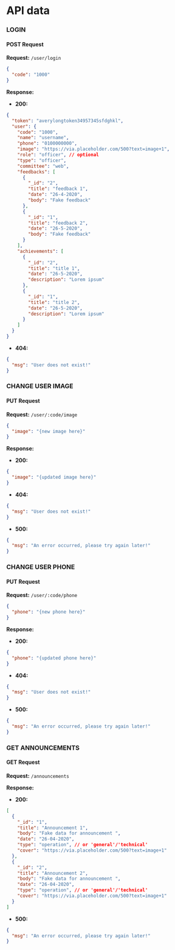 # API data



### LOGIN

#### POST Request

**Request:** `/user/login`

```json
{
  "code": "1000"
}
```

**Response:**

- **200:**

```json
{
  "token": "averylongtoken34957345sfdghkl",
  "user": {
    "code": "1000",
    "name": "username",
    "phone": "0100000000",
    "image": "https://via.placeholder.com/500?text=image+1",
    "role": "officer", // optional
    "type": "officer",
    "committee": "web",
    "feedbacks": [
      {
        "_id": "2",
        "title": "feedback 1",
        "date": "26-4-2020",
        "body": "Fake feedback"
      },
      {
        "_id": "1",
        "title": "feedback 2",
        "date": "26-5-2020",
        "body": "Fake feedback"
      }
    ],
    "achievements": [
      {
        "_id": "2",
        "title": "title 1",
        "date": "26-5-2020",
        "description": "Lorem ipsum"
      },
      {
        "_id": "1",
        "title": "title 2",
        "date": "26-5-2020",
        "description": "Lorem ipsum"
      }
    ]
  }
}
```

- **404:**

```json
{
  "msg": "User does not exist!"
}
```



### CHANGE USER IMAGE

#### PUT Request

**Request:** `/user/:code/image`

```json
{
  "image": "{new image here}"
}
```

**Response:**


- **200:**

```json
{
  "image": "{updated image here}"
}
```

- **404:**

```json
{
  "msg": "User does not exist!"
}
```

- **500:**

```json
{
  "msg": "An error occurred, please try again later!"
}
```



### CHANGE USER PHONE

#### PUT Request

**Request:** `/user/:code/phone`

```json
{
  "phone": "{new phone here}"
}
```

**Response:**

- **200:**

```json
{
  "phone": "{updated phone here}"
}
```

- **404:**

```json
{
  "msg": "User does not exist!"
}
```

- **500:**

```json
{
  "msg": "An error occurred, please try again later!"
}
```



### GET ANNOUNCEMENTS

#### GET Request

**Request:** `/announcements`

**Response:**

- **200:**

```json
[
  {
    "_id": "1",
    "title": "Announcement 1",
    "body": "Fake data for announcement ",
    "date": "26-04-2020",
    "type": "operation", // or 'general'/'technical'
    "cover": "https://via.placeholder.com/500?text=image+1"
  },
  {
    "_id": "2",
    "title": "Announcement 2",
    "body": "Fake data for announcement ",
    "date": "26-04-2020",
    "type": "operation", // or 'general'/'technical'
    "cover": "https://via.placeholder.com/500?text=image+1"
  }
]
```

- **500:**

```json
{
  "msg": "An error occurred, please try again later!"
}
```